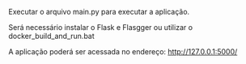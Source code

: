 Executar o arquivo main.py para executar a aplicação.

Será necessário instalar o Flask e Flasgger ou utilizar o docker_build_and_run.bat

A aplicação poderá ser acessada no endereço: http://127.0.0.1:5000/

